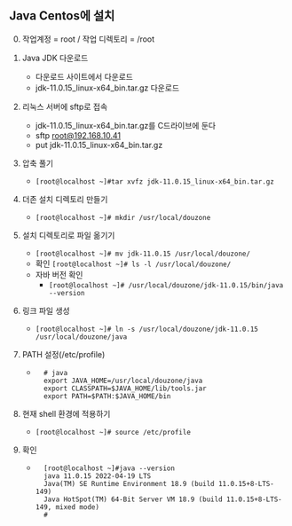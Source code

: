 ## Java Centos에 설치

0. 작업계정 = root / 작업 디렉토리 = /root

1. Java JDK 다운로드
	* 다운로드 사이트에서 다운로드
	* jdk-11.0.15_linux-x64_bin.tar.gz 다운로드

2. 리눅스 서버에 sftp로 접속
	* jdk-11.0.15_linux-x64_bin.tar.gz를 C드라이브에 둔다
	* sftp root@192.168.10.41
	* put jdk-11.0.15_linux-x64_bin.tar.gz
	
3. 압축 풀기   
	*  ```[root@localhost ~]#tar xvfz jdk-11.0.15_linux-x64_bin.tar.gz```
 
4. 더존 설치 디렉토리 만들기
	*  ```[root@localhost ~]# mkdir /usr/local/douzone```

5. 설치 디렉토리로 파일 옮기기
	*  ```[root@localhost ~]# mv jdk-11.0.15 /usr/local/douzone/```   
	* 확인 ```[root@localhost ~]# ls -l /usr/local/douzone/```
	* 자바 버전 확인
		*  ```[root@localhost ~]# /usr/local/douzone/jdk-11.0.15/bin/java --version```

6. 링크 파일 생성
	* ```[root@localhost ~]# ln -s /usr/local/douzone/jdk-11.0.15  /usr/local/douzone/java```

7.	PATH 설정(/etc/profile)
	* ```shell
		# java
		export JAVA_HOME=/usr/local/douzone/java
		export CLASSPATH=$JAVA_HOME/lib/tools.jar
		export PATH=$PATH:$JAVA_HOME/bin 
		``` 


8.	현재 shell 환경에 적용하기
	* ```[root@localhost ~]# source /etc/profile```

9.	확인
	* ```shell  
		[root@localhost ~]#java --version
		java 11.0.15 2022-04-19 LTS
		Java(TM) SE Runtime Environment 18.9 (build 11.0.15+8-LTS-149)
		Java HotSpot(TM) 64-Bit Server VM 18.9 (build 11.0.15+8-LTS-149, mixed mode)
		#
		```